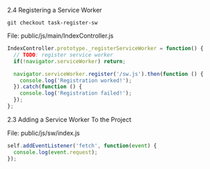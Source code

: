 2.4 Registering a Service Worker

```git
git checkout task-register-sw
```

File: public/js/main/IndexController.js
```javascript
IndexController.prototype._registerServiceWorker = function() {
  // TODO: register service worker
  if(!navigator.serviceWorker) return;

  navigator.serviceWorker.register('/sw.js').then(function () {
    console.log('Registration worked!');
  }).catch(function () {
    console.log('Registration failed!');
  });
};
```

2.3 Adding a Service Worker To the Project

File: public/js/sw/index.js
```javascript
self.addEventListener('fetch', function(event) {
  console.log(event.request);
});
```
